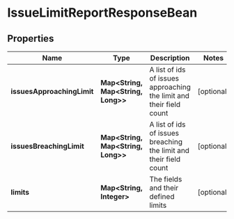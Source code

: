 

# IssueLimitReportResponseBean


## Properties

| Name | Type | Description | Notes |
|------------ | ------------- | ------------- | -------------|
|**issuesApproachingLimit** | **Map&lt;String, Map&lt;String, Long&gt;&gt;** | A list of ids of issues approaching the limit and their field count |  [optional] |
|**issuesBreachingLimit** | **Map&lt;String, Map&lt;String, Long&gt;&gt;** | A list of ids of issues breaching the limit and their field count |  [optional] |
|**limits** | **Map&lt;String, Integer&gt;** | The fields and their defined limits |  [optional] |



